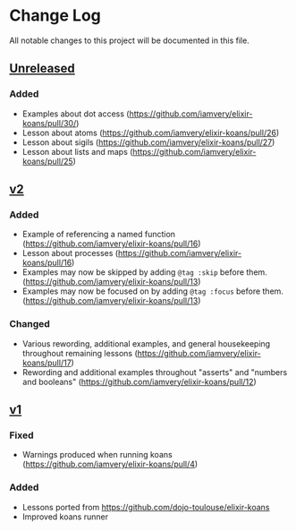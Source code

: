 # Change Log
All notable changes to this project will be documented in this file.

## [Unreleased]

### Added
- Examples about dot access (https://github.com/iamvery/elixir-koans/pull/30/)
- Lesson about atoms (https://github.com/iamvery/elixir-koans/pull/26)
- Lesson about sigils (https://github.com/iamvery/elixir-koans/pull/27)
- Lesson about lists and maps (https://github.com/iamvery/elixir-koans/pull/25)

## [v2]

### Added
- Example of referencing a named function (https://github.com/iamvery/elixir-koans/pull/16)
- Lesson about processes (https://github.com/iamvery/elixir-koans/pull/16)
- Examples may now be skipped by adding `@tag :skip` before them. (https://github.com/iamvery/elixir-koans/pull/13)
- Examples may now be focused on by adding `@tag :focus` before them. (https://github.com/iamvery/elixir-koans/pull/13)

### Changed
- Various rewording, additional examples, and general housekeeping throughout remaining lessons (https://github.com/iamvery/elixir-koans/pull/17)
- Rewording and additional examples throughout "asserts" and "numbers and booleans" (https://github.com/iamvery/elixir-koans/pull/12)

## [v1]

### Fixed
- Warnings produced when running koans (https://github.com/iamvery/elixir-koans/pull/4)

### Added
- Lessons ported from https://github.com/dojo-toulouse/elixir-koans
- Improved koans runner

[Unreleased]: https://github.com/iamvery/elixir-koans/compare/v2...HEAD
[v2]: https://github.com/iamvery/elixir-koans/compare/v1...v2
[v1]: https://github.com/iamvery/elixir-koans/compare/affa90...v1
